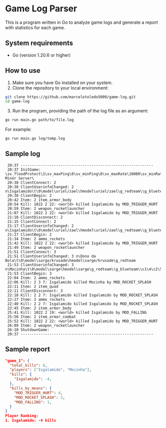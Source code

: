 # Game Log Parser

This is a program written in Go to analyze game logs and generate a report with statistics for each game.

## System requirements

- Go (version 1.20.6 or higher)

## How to use

1. Make sure you have Go installed on your system.
2. Clone the repository to your local environment:

```bash
git clone https://github.com/marcelotoledo5000/game-log.git
cd game-log
```

3. Run the program, providing the path of the log file as an argument:

```bash
go run main.go path/to/file.log
```

For example:

```bash
go run main.go log/temp.log
```

## Sample log

```log
 20:37 ------------------------------------------------------------
 20:37 InitGame: \sv_floodProtect\1\sv_maxPing\0\sv_minPing\0\sv_maxRate\10000\sv_minRate\0\sv_hostname\Code Miner Server\
 20:38 ClientConnect: 2
 20:38 ClientUserinfoChanged: 2 n\Isgalamido\t\0\model\uriel/zael\hmodel\uriel/zael\g_redteam\\g_blueteam\
 20:38 ClientBegin: 2
 20:42 Item: 2 item_armor_body
 20:54 Kill: 1022 2 22: <world> killed Isgalamido by MOD_TRIGGER_HURT
 20:59 Item: 2 weapon_rocketlauncher
 21:07 Kill: 1022 2 22: <world> killed Isgalamido by MOD_TRIGGER_HURT
 21:10 ClientDisconnect: 2
 21:15 ClientConnect: 2
 21:17 ClientUserinfoChanged: 2 n\Isgalamido\t\0\model\uriel/zael\hmodel\uriel/zael\g_redteam\\g_blueteam\
 21:17 ClientBegin: 2
 21:34 Item: 2 ammo_rockets
 21:42 Kill: 1022 2 22: <world> killed Isgalamido by MOD_TRIGGER_HURT
 21:49 Item: 2 weapon_rocketlauncher
 21:51 ClientConnect: 3
 21:51 ClientUserinfoChanged: 3 n\Dono da Bola\t\0\model\sarge/krusade\hmodel\sarge/krusade\g_redteam
 21:53 ClientUserinfoChanged: 3 n\Mocinha\t\0\model\sarge\hmodel\sarge\g_redteam\\g_blueteam\\c1\4\c2\5\hc\95\w\0\l\0\tt\0\tl\0
 21:53 ClientBegin: 3
 22:04 Item: 2 ammo_rockets
 22:06 Kill: 2 3 7: Isgalamido killed Mocinha by MOD_ROCKET_SPLASH
 22:11 Item: 2 item_quad
 22:11 ClientDisconnect: 3
 22:18 Kill: 2 2 7: Isgalamido killed Isgalamido by MOD_ROCKET_SPLASH
 22:27 Item: 2 ammo_rockets
 22:40 Kill: 2 2 7: Isgalamido killed Isgalamido by MOD_ROCKET_SPLASH
 22:45 Item: 2 item_armor_body
 25:41 Kill: 1022 2 19: <world> killed Isgalamido by MOD_FALLING
 25:50 Item: 2 item_armor_combat
 25:52 Kill: 1022 2 22: <world> killed Isgalamido by MOD_TRIGGER_HURT
 26:09 Item: 2 weapon_rocketlauncher
 26:10 ShutdownGame:
 20:37 ------------------------------------------------------------
```

## Sample report

```json
"game_1": {
  "total_kills": 8,
  "players": ["Isgalamido", "Mocinha"],
  "kills": {
    "Isgalamido": -4,
  },
  "kills_by_means": {
    "MOD_TRIGGER_HURT": 4,
    "MOD_ROCKET_SPLASH": 3,
    "MOD_FALLING": 1,
  }
}
Player Ranking:
1. Isgalamido: -4 kills
```
